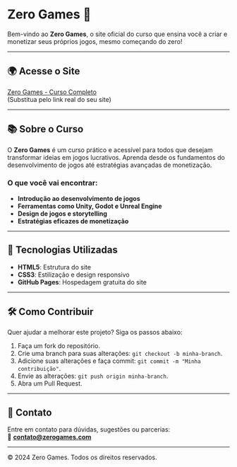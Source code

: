 # Zero Games 🌟  
Bem-vindo ao **Zero Games**, o site oficial do curso que ensina você a criar e monetizar seus próprios jogos, mesmo começando do zero!

---

## 🌍 Acesse o Site  
[Zero Games - Curso Completo](https://seu-usuario.github.io/nome-do-repositorio/)  
(Substitua pelo link real do seu site)

---

## 📚 Sobre o Curso  
O **Zero Games** é um curso prático e acessível para todos que desejam transformar ideias em jogos lucrativos. Aprenda desde os fundamentos do desenvolvimento de jogos até estratégias avançadas de monetização.

### O que você vai encontrar:  
- **Introdução ao desenvolvimento de jogos**  
- **Ferramentas como Unity, Godot e Unreal Engine**  
- **Design de jogos e storytelling**  
- **Estratégias eficazes de monetização**

---

## 🚀 Tecnologias Utilizadas  
- **HTML5**: Estrutura do site  
- **CSS3**: Estilização e design responsivo  
- **GitHub Pages**: Hospedagem gratuita do site  

---

## 🛠️ Como Contribuir  
Quer ajudar a melhorar este projeto? Siga os passos abaixo:  
1. Faça um fork do repositório.  
2. Crie uma branch para suas alterações: `git checkout -b minha-branch`.  
3. Adicione suas alterações e faça commit: `git commit -m "Minha contribuição"`.  
4. Envie as alterações: `git push origin minha-branch`.  
5. Abra um Pull Request.  

---

## 📩 Contato  
Entre em contato para dúvidas, sugestões ou parcerias:  
📧 **contato@zerogames.com**  

---

© 2024 Zero Games. Todos os direitos reservados.
